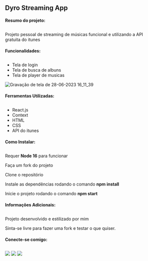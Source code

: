 <h2> Dyro Streaming App </h2>
<h4> Resumo do projeto: </h4>

##

<p>Projeto pessoal de streaming de músicas funcional e utilizando a API gratuita do itunes</p>
<h4> Funcionalidades: </h4>

##

<ul>
<li> Tela de login </li>
<li> Tela de busca de albuns </li>
<li> Tela de player de musicas </li>
</ul>

![Gravação de tela de 28-06-2023 16_11_39](https://github.com/LuanVictr/Dyro/assets/94076411/f3a5caf6-d24c-48bf-9b3e-f47e88d0d52e)

<h4> Ferramentas Utilizadas: </h4>

##

<ul>
<li> React.js </li>
<li> Context </li>
<li> HTML </li>
<li> CSS </li>
<li> API do itunes </li>
</ul>

<h4> Como Instalar: </h4>

##
<p> Requer <b>Node 16</b> para funcionar </p>
<p> Faça um fork do projeto </p>
<p> Clone o repositório </p>
<p> Instale as dependências rodando o comando <b> npm install </b> </p>
<p> Inicie o projeto rodando o comando <b> npm start </b></p>

<h4> Informações Adicionais: </h4>

##

<p>Projeto desenvolvido e estilizado por mim</p>
<p> Sinta-se livre para fazer uma fork e testar o que quiser. </p>

<h4> Conecte-se comigo: </h4>

##

<div> 
  <a href="https://instagram.com/as.luanvictor" target="_blank"><img src="https://img.shields.io/badge/-Instagram-%23E4405F?style=for-the-badge&logo=instagram&logoColor=white" target="_blank"></a>
  <a href = "mailto:luanvictordev@gmail.com"><img src="https://img.shields.io/badge/-Gmail-%23333?style=for-the-badge&logo=gmail&logoColor=white" target="_blank"></a>
  <a href="https://www.linkedin.com/in/luanvictor-/" target="_blank"><img src="https://img.shields.io/badge/-LinkedIn-%230077B5?style=for-the-badge&logo=linkedin&logoColor=white" target="_blank"></a> 
</div>
